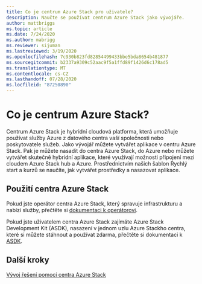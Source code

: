 ```yaml
---
title: Co je centrum Azure Stack pro uživatele?
description: Naučte se používat centrum Azure Stack jako vývojáře.
author: mattbriggs
ms.topic: article
ms.date: 7/24/2020
ms.author: mabrigg
ms.reviewer: sijuman
ms.lastreviewed: 3/19/2020
ms.openlocfilehash: 7c930b823fd82854499433bbe5bda8654b481877
ms.sourcegitcommit: b2337a9309c52aac9f5a1ffd89f1426d6c178ad5
ms.translationtype: MT
ms.contentlocale: cs-CZ
ms.lasthandoff: 07/28/2020
ms.locfileid: "87250890"
---
```

# <a name="what-is-azure-stack-hub"></a>Co je centrum Azure Stack?

Centrum Azure Stack je hybridní cloudová platforma, která umožňuje používat služby Azure z datového centra vaší společnosti nebo poskytovatele služeb. Jako vývojář můžete vytvářet aplikace v centru Azure Stack. Pak je můžete nasadit do centra Azure Stack, do Azure nebo můžete vytvářet skutečně hybridní aplikace, které využívají možnosti připojení mezi cloudem Azure Stack hub a Azure. Prostřednictvím našich šablon Rychlý start a kurzů se naučíte, jak vytvářet prostředky a nasazovat aplikace.

## <a name="how-to-use-azure-stack-hub"></a>Použití centra Azure Stack

Pokud jste operátor centra Azure Stack, který spravuje infrastrukturu a nabízí služby, přečtěte si [dokumentaci k operátorovi](../operator/index.yml).

Pokud jste uživatelem centra Azure Stack zajímáte Azure Stack Development Kit (ASDK), nasazení v jednom uzlu Azure Stackho centra, které si můžete stáhnout a používat zdarma, přečtěte si dokumentaci k [ASDK](../asdk/index.yml).

## <a name="next-steps"></a>Další kroky

[Vývoj řešení pomocí centra Azure Stack](azure-stack-dev-start.md)
